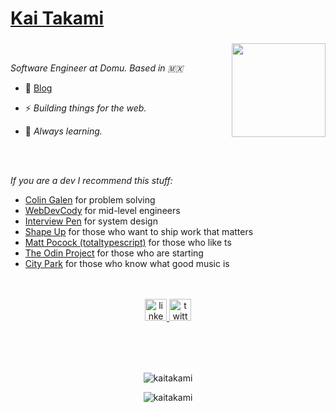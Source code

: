 # [Kai Takami](https://www.kaitakami.dev)

###

<img align="right" height="150" src="https://user-images.githubusercontent.com/5713670/87202985-820dcb80-c2b6-11ea-9f56-7ec461c497c3.gif"  />

###
<br />
<p align="left"><i>Software Engineer at Domu. Based in 🇲🇽 </i></p>

- 📝 [Blog](https://www.sns.kaitakami.dev/blog)

- ⚡ <i>Building things for the web.</i>

- 🧠 <i>Always learning.</i>
<br />
<br />
<p><i>If you are a dev I recommend this stuff:</i></p>

- <a href="https://www.youtube.com/@ColinGalen">Colin Galen</a> for problem solving
- <a href="https://www.youtube.com/@WebDevCody">WebDevCody</a> for mid-level engineers
- <a href="https://www.youtube.com/@interviewpen">Interview Pen</a> for system design
- <a href="https://basecamp.com/shapeup">Shape Up</a> for those who want to ship work that matters
- <a href="https://www.youtube.com/@mattpocockuk">Matt Pocock (totaltypescript)</a> for those who like ts
- <a href="https://www.theodinproject.com/">The Odin Project</a> for those who are starting
- <a href="https://www.youtube.com/channel/UCSj0myiPfGSYQzuc0MkmMtg">City Park</a> for those who know what good music is

<br />
<br />

<div align="center">
  <a href="https://www.linkedin.com/in/kaitakami/" target="_blank">
    <img src="https://img.shields.io/static/v1?message=LinkedIn&logo=linkedin&label=&color=0077B5&logoColor=white&labelColor=&style=for-the-badge" height="35" alt="linkedin logo"  />
  </a>
  <a href="https://twitter.com/kaitakami_/" target="_blank">
    <img src="https://img.shields.io/static/v1?message=Twitter&logo=twitter&label=&color=1DA1F2&logoColor=white&labelColor=&style=for-the-badge" height="35" alt="twitter logo"  />
  </a>
</div>
<br>


###

<br clear="both">

###
<p  align="center"><img src="https://github-readme-streak-stats.herokuapp.com/?user=kaitakami&" alt="kaitakami" /></p>
<p align="center"> <img src="https://komarev.com/ghpvc/?username=kaitakami&label=Profile%20views&color=0e75b6&style=flat" alt="kaitakami" /> </p>
